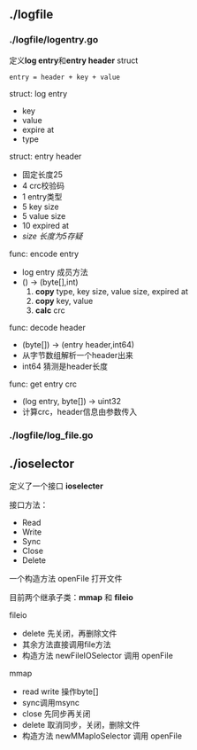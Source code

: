 
## ./logfile

### ./logfile/logentry.go
定义**log entry**和**entry header** struct

    entry = header + key + value

struct: log entry
- key
- value
- expire at
- type

struct: entry header
- 固定长度25
-  4  crc校验码
-  1  entry类型
-  5  key size
-  5  value size
-  10 expired at
-  *size 长度为5存疑*

func: encode entry
- log entry 成员方法
- () -> (byte[],int)
    1. **copy** type, key size, value size, expired at
    2. **copy** key, value
    3. **calc** crc

func: decode header
- (byte[]) -> (entry header,int64)
- 从字节数组解析一个header出来
- int64 猜测是header长度

func: get entry crc
- (log entry, byte[]) -> uint32
- 计算crc，header信息由参数传入

### ./logfile/log_file.go


## ./ioselector

定义了一个接口 **ioselecter**

接口方法：
- Read
- Write
- Sync
- Close
- Delete

一个构造方法 openFile 打开文件

目前两个继承子类：**mmap** 和 **fileio**

fileio
- delete 先关闭，再删除文件 
- 其余方法直接调用file方法
- 构造方法 newFileIOSelector 调用 openFile

mmap 
- read write 操作byte[]
- sync调用msync
- close 先同步再关闭
- delete 取消同步，关闭，删除文件
- 构造方法 newMMapIoSelector 调用 openFile